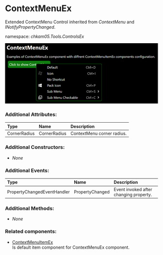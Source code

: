 # ContextMenuEx
Extended ContextMenu Control inherited from _ContextMenu_ and _INotifyPropertyChanged_.

namespace: _chkam05.Tools.ControlsEx_

![ContextMenuEx Examples (Images/ContextMenuEx.png)](../Images/ContextMenuEx.png)

### Additional Attributes:

| Type         | Name         | Description |
|:-------------|:-------------|:------------|
| CornerRadius | CornerRadius | ContextMenu corner radius. |

### Additional Constructors:

- _None_

### Additional Events:

| Type                        | Name             | Description |
|:----------------------------|:-----------------|:------------|
| PropertyChangedEventHandler | PropertyChanged  | Event invoked after changing property. |

### Additional Methods:

- _None_

### Related components:

- [ContextMenuItemEx](ContextMenuItemEx.md)  
Is default item component for ContextMenuEx component.
